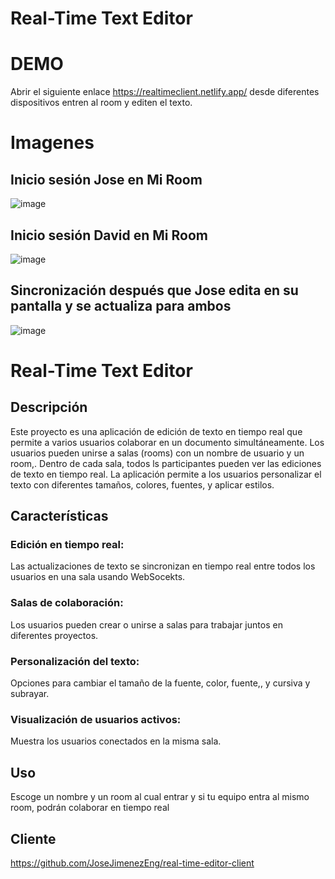 # Real-Time Text Editor

# DEMO
Abrir el siguiente enlace https://realtimeclient.netlify.app/ desde diferentes dispositivos entren al room y editen el texto.

# Imagenes
## Inicio sesión Jose en Mi Room
![image](https://github.com/user-attachments/assets/c5dc718d-1585-4871-bb78-6054f2b876b6)
## Inicio sesión David en Mi Room
![image](https://github.com/user-attachments/assets/19914c82-aad7-4ad3-8e99-b477f9b6ffde)
## Sincronización después que Jose edita en su pantalla y se actualiza para ambos
![image](https://github.com/user-attachments/assets/aa79123c-a3ec-4063-80aa-6102ef9a00ff)


# Real-Time Text Editor

## Descripción
Este proyecto es una aplicación de edición de texto en tiempo real que permite a varios usuarios colaborar en un documento simultáneamente. Los usuarios pueden unirse a salas (rooms) con un nombre de usuario y un room,. Dentro de cada sala, todos ls participantes pueden ver las ediciones de texto en tiempo real. La aplicación permite a los usuarios personalizar el texto con diferentes tamaños, colores, fuentes, y aplicar estilos.

## Características

### Edición en tiempo real: 
Las actualizaciones de texto se sincronizan en tiempo real entre todos los usuarios en una sala usando WebSocekts.

### Salas de colaboración: 
Los usuarios pueden crear o unirse a salas para trabajar juntos en diferentes proyectos.

### Personalización del texto: 
Opciones para cambiar el tamaño de la fuente, color, fuente,, y cursiva y subrayar.

### Visualización de usuarios activos: 
Muestra los usuarios conectados en la misma sala.

## Uso
Escoge un nombre y un room al cual entrar y si tu equipo entra al mismo room, podrán colaborar en tiempo real

## Cliente
https://github.com/JoseJimenezEng/real-time-editor-client
